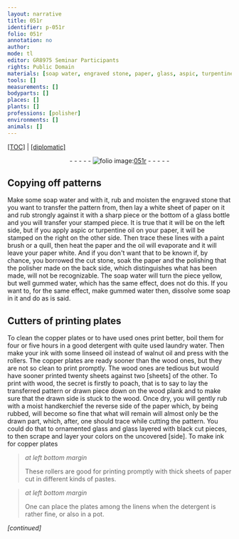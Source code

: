 ```yaml
---
layout: narrative
title: 051r
identifier: p-051r
folio: 051r
annotation: no
author:
mode: tl
editor: GR8975 Seminar Participants
rights: Public Domain
materials: [soap water, engraved stone, paper, glass, aspic, turpentine oil, oil, cut stone, gummed wate, soap, copper, detergent, laundry water, ink, linseed oil, walnut oil, wood, handkerchief, black, colors]
tools: []
measurements: []
bodyparts: []
places: []
plants: []
professions: [polisher]
environments: []
animals: []
---
```


<p><a href="{{ site.baseurl }}/translation/">[TOC]</a> | <a href="{{ site.baseurl }}/texts/p-051r_tc/">[diplomatic]</a></p><div class="folio" align="center">- - - - - <a href="http://gallica.bnf.fr/ark:/12148/btv1b10500001g/f107.image" target="_blank"><img src="https://cu-mkp.github.io/2017-workshop-edition/assets/photo-icon.png" alt="folio image: " style="display:inline-block; margin-bottom:-3px;"/>051r</a> - - - - - </div>  
  

## Copying off patterns

 
Make some <span class="m">soap water</span> and with it, rub and moisten the <span class="m">engraved stone</span> that you want to transfer the pattern from, then lay a white sheet of <span class="m">paper</span> on it and rub strongly against it with a sharp piece or the bottom of a <span class="m">glass</span> bottle and you will transfer your stamped piece. It is true that it will be on the left side, but if you apply <span class="m">aspic</span> or <span class="m">turpentine oil</span> on your <span class="m">paper</span>, it will be stamped on the right on the other side. Then trace these lines with a paint brush or a quill, then heat the <span class="m">paper</span> and the <span class="m">oil</span> will evaporate and it will leave your <span class="m">paper</span> white. And if you don't want that to be known if, by chance, you borrowed the <span class="m">cut stone</span>, soak the <span class="m">paper</span> and the polishing that the <span class="pro">polisher</span> made on the back side, which distinguishes what has been made, will not be recognizable. The <span class="m">soap water</span> will turn the piece yellow, but well <span class="m">gummed wate</span>r, which has the same effect, does not do this. If you want to, for the same effect, make <span class="m">gummed wate</span>r then, dissolve some <span class="m">soap</span> in it and do as is said.
 
 
  

## Cutters of printing plates

 
To clean the <span class="m">copper</span> plates or to have used ones print better, boil them for four or five hours in a good <span class="m">detergent</span> with quite used <span class="m">laundry water</span>. Then make your <span class="m">ink</span> with some <span class="m">linseed oil</span> instead of <span class="m">walnut oil</span> and press with the rollers. The <span class="m">copper</span> plates are ready sooner than the <span class="m">wood</span> ones, but they are not so clean to print promptly. The <span class="m">wood</span> ones are tedious but would have sooner printed twenty sheets against two [sheets] of the other. To print with <span class="m">wood</span>, the secret is firstly to poach, that is to say to lay the transferred pattern or drawn piece down on the <span class="m">wood</span> plank and to make sure that the drawn side is stuck to the <span class="m">wood</span>. Once dry, you will gently rub with a moist <span class="m">handkerchief</span> the reverse side of the <span class="m">paper</span> which, by being rubbed, will become so fine that what will remain will almost only be the drawn part, which, after, one should trace while cutting the pattern. You could do that to ornamented <span class="m">glass</span> and <span class="m">glass</span> layered with <span class="m">black</span> cut pieces, to then scrape and layer your <span class="m">colors</span> on the uncovered [side]. To make <span class="m">ink</span> for <span class="m">copper</span> plates
 
> *at left bottom margin*
> 
> 
>   These rollers are good for printing promptly with thick sheets of <span class="m">paper</span> cut in different kinds of pastes.
 
> *at left bottom margin*
> 
> 
>   One can place the plates among the linens when the <span class="m">detergent</span> is rather fine, or also in a pot.
 
*[continued]*
 
